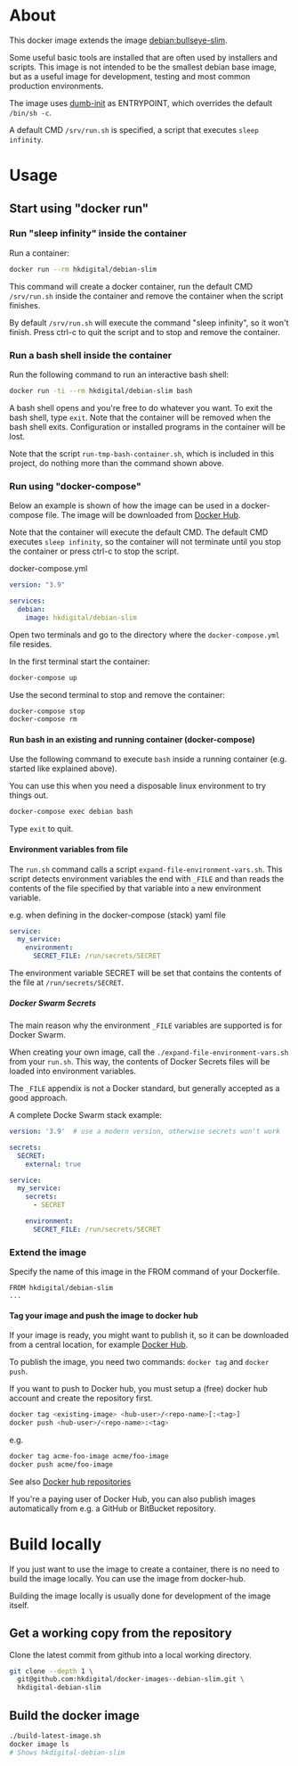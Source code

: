 
# About

This docker image extends the image [debian:bullseye-slim](https://hub.docker.com/_/debian).

Some useful basic tools are installed that are often used by installers and scripts. This image is not intended to be the smallest debian base image, 
but as a useful image for development, testing and most common production environments.

The image uses [dumb-init](https://github.com/Yelp/dumb-init) as ENTRYPOINT, which overrides the default `/bin/sh -c`.

A default CMD `/srv/run.sh` is specified, a script that executes `sleep infinity`.

# Usage

## Start using "docker run"

### Run "sleep infinity" inside the container

Run a container:

```bash
docker run --rm hkdigital/debian-slim
```

This command will create a docker container, run the default CMD `/srv/run.sh` inside the container and remove the container when the script finishes.

By default `/srv/run.sh` will execute the command "sleep infinity", so it won't finish. Press ctrl-c to quit the script and to stop and remove the container.

### Run a bash shell inside the container

Run the following command to run an interactive bash shell:

```bash
docker run -ti --rm hkdigital/debian-slim bash
```

A bash shell opens and you're free to do whatever you want. To exit the bash shell, type `exit`. Note that the container will be removed when the bash shell exits. Configuration or installed programs in the container will be lost.

Note that the script `run-tmp-bash-container.sh`, which is included in this project, do nothing more than the command shown above.

### Run using "docker-compose"

Below an example is shown of how the image can be used in a docker-compose file. The image will be downloaded from [Docker Hub](https://https://hub.docker.com).

Note that the container will execute the default CMD. The default CMD executes `sleep infinity`, so the container will not terminate until you stop the container or press ctrl-c to stop the script.

docker-compose.yml
```yaml
version: "3.9"

services:
  debian:
    image: hkdigital/debian-slim
```

Open two terminals and go to the directory where the `docker-compose.yml` file resides.

In the first terminal start the container:

```bash
docker-compose up
```

Use the second terminal to stop and remove the container:

```bash
docker-compose stop
docker-compose rm
```

#### Run bash in an existing and running container (docker-compose)

Use the following command to execute `bash` inside a running container (e.g. started like explained above).

You can use this when you need a disposable linux environment to try things out.

```bash
docker-compose exec debian bash
```

Type `exit` to quit.

#### Environment variables from file

The `run.sh` command calls a script `expand-file-environment-vars.sh`. This script detects environment variables the end with `_FILE` and than reads the contents of the file specified by that variable into a new environment variable.

e.g. when defining in the docker-compose (stack) yaml file

```yml
service:
  my_service:
    environment:
      SECRET_FILE: /run/secrets/SECRET
```

The environment variable SECRET will be set that contains the contents of the file at `/run/secrets/SECRET`.

##### Docker Swarm Secrets

The main reason why the environment `_FILE` variables are supported is for Docker Swarm.

When creating your own image, call the `./expand-file-environment-vars.sh` from your `run.sh`. This way, the contents of Docker Secrets files will be loaded into environment variables.

The `_FILE` appendix is not a Docker standard, but generally accepted as a good approach.

A complete Docke Swarm stack example:

```yml
version: '3.9'  # use a modern version, otherwise secrets won't work

secrets:
  SECRET:
    external: true

service:
  my_service:
    secrets:
      - SECRET

    environment:
      SECRET_FILE: /run/secrets/SECRET
```

### Extend the image

Specify the name of this image in the FROM command of your Dockerfile.

```
FROM hkdigital/debian-slim
...
```

#### Tag your image and push the image to docker hub

If your image is ready, you might want to publish it, so it can be downloaded from a central location, for example [Docker Hub](https://hub.docker.com/).

To publish the image, you need two commands: `docker tag` and `docker push`.

If you want to push to Docker hub, you must setup a (free) docker hub account and create the repository first.

```bash
docker tag <existing-image> <hub-user>/<repo-name>[:<tag>]
docker push <hub-user>/<repo-name>:<tag>
```

e.g.

```bash
docker tag acme-foo-image acme/foo-image
docker push acme/foo-image
```

See also [Docker hub repositories](https://docs.docker.com/docker-hub/repos/)

If you're a paying user of Docker Hub, you can also publish images automatically from e.g. a GitHub or BitBucket repository.

# Build locally

If you just want to use the image to create a container, there is no need to build the image locally. You can use the image from docker-hub.

Building the image locally is usually done for development of the image itself.

## Get a working copy from the repository

Clone the latest commit from github into a local working directory.

```bash
git clone --depth 1 \
  git@github.com:hkdigital/docker-images--debian-slim.git \
  hkdigital-debian-slim
```

## Build the docker image

```bash
./build-latest-image.sh
docker image ls
# Shows hkdigital-debian-slim
```
